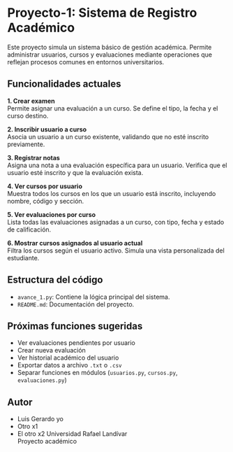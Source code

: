 # Proyecto-1: Sistema de Registro Académico

Este proyecto simula un sistema básico de gestión académica. Permite administrar usuarios, cursos y evaluaciones mediante operaciones que reflejan procesos comunes en entornos universitarios.

## Funcionalidades actuales

**1. Crear examen**  
Permite asignar una evaluación a un curso. Se define el tipo, la fecha y el curso destino.

**2. Inscribir usuario a curso**  
Asocia un usuario a un curso existente, validando que no esté inscrito previamente.

**3. Registrar notas**  
Asigna una nota a una evaluación específica para un usuario. Verifica que el usuario esté inscrito y que la evaluación exista.

**4. Ver cursos por usuario**  
Muestra todos los cursos en los que un usuario está inscrito, incluyendo nombre, código y sección.

**5. Ver evaluaciones por curso**  
Lista todas las evaluaciones asignadas a un curso, con tipo, fecha y estado de calificación.

**6. Mostrar cursos asignados al usuario actual**  
Filtra los cursos según el usuario activo. Simula una vista personalizada del estudiante.

## Estructura del código

- `avance_1.py`: Contiene la lógica principal del sistema.
- `README.md`: Documentación del proyecto.

## Próximas funciones sugeridas

- Ver evaluaciones pendientes por usuario
- Crear nueva evaluación
- Ver historial académico del usuario
- Exportar datos a archivo `.txt` o `.csv`
- Separar funciones en módulos (`usuarios.py`, `cursos.py`, `evaluaciones.py`)

## Autor

- Luis Gerardo yo
- Otro x1
- El otro x2
Universidad Rafael Landívar  
Proyecto académico